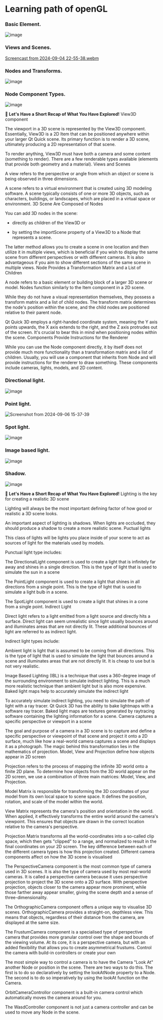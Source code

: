 # Learning path of openGL

### Basic Element.
![image](https://github.com/user-attachments/assets/8caff6b9-fda4-4dd4-9e0d-bbcee50f3e3c)

### Views and Scenes.

[Screencast from 2024-09-04 22-55-38.webm](https://github.com/user-attachments/assets/b8b42411-3285-4fd7-a080-2aea5de299a4)

### Nodes and Transforms.
![image](https://github.com/user-attachments/assets/769692c1-3f9f-4594-8536-8e409fb02b87)

### Node Component Types.
![image](https://github.com/user-attachments/assets/ce3979e5-1582-48d7-91f6-cafedf6a32b5)

**🧢 Let's Have a Short Recap of What You Have Explored!**
View3D component

The viewport in a 3D scene is represented by the View3D component. Essentially, View3D is a 2D Item that can be positioned anywhere within your larger Qt Quick scene. Its primary function is to render a 3D scene, ultimately producing a 2D representation of that scene.


To render anything, View3D must have both a camera and some content (something to render). There are a few renderable types available (elements that provide both geometry and a material).
Views and Scenes

A view refers to the perspective or angle from which an object or scene is being observed in three dimensions.


A scene refers to a virtual environment that is created using 3D modeling software. A scene typically consists of one or more 3D objects, such as characters, buildings, or landscapes, which are placed in a virtual space or environment.
3D Scene Are Composed of Nodes

You can add 3D nodes in the scene:

- directly as children of the View3D or 

- by setting the importScene property of a View3D to a Node that represents a scene. 


The latter method allows you to create a scene in one location and then utilize it in multiple views, which is beneficial if you wish to display the same scene from different perspectives or with different cameras. It is also advantageous if you aim to show different sections of the same scene in multiple views.
Node Provides a Transformation Matrix and a List of Children

A node refers to a basic element or building block of a larger 3D scene or model. Nodes function similarly to the Item component in a 2D scene.


While they do not have a visual representation themselves, they possess a transform matrix and a list of child nodes. The transform matrix determines the node's position within the scene, and the child nodes are positioned relative to their parent node.


Qt Quick 3D employs a right-handed coordinate system, meaning the Y axis points upwards, the X axis extends to the right, and the Z axis protrudes out of the screen. It's crucial to bear this in mind when positioning nodes within the scene.
Components Provide Instructions for the Renderer

While you can use the Node component directly, it by itself does not provide much more functionality than a transformation matrix and a list of children. Usually, you will use a component that inherits from Node and will provide instructions for the renderer to draw something. These components include cameras, lights, models, and 2D content.

### Directional light.  
![image](https://github.com/user-attachments/assets/6684510b-2b1a-4868-abe5-6b59914a4054)

### Point light.
![Screenshot from 2024-09-06 15-37-39](https://github.com/user-attachments/assets/f2fa5a8b-b0ee-4f3d-bc6b-dd6644c1f11e)

### Spot light.
![image](https://github.com/user-attachments/assets/9afeafa7-96ae-4546-bf79-6f9f85807d09)

### Image based light.
![image](https://github.com/user-attachments/assets/6727bcc5-bd5b-490d-b585-0c52c3186921)

### Shadow.
![image](https://github.com/user-attachments/assets/7a6386dd-df13-4d4c-ab46-bbaa04ef6536)


**🧢 Let's Have a Short Recap of What You Have Explored!**
Lighting is the key for creating a realistic 3D scene

Lighting will always be the most important defining factor of how good or realistic a 3D scene looks.


An important aspect of lighting is shadows. When lights are occluded, they should produce a shadow to create a more realistic scene.
Puctual lights

This class of lights will be lights you place inside of your scene to act as sources of light for the materials used by models.


Punctual light type includes: 

The DirectionalLight component is used to create a light that is infinitely far away and shines in a single direction. This is the type of light that is used to simulate the sun in a scene


The PointLight component is used to create a light that shines in all directions from a single point. This is the type of light that is used to simulate a light bulb in a scene.


The SpotLight component is used to create a light that shines in a cone from a single point.
Indirect Light

Direct light refers to a light emitted from a light source and directly hits a surface. Direct light can seem unrealistic since light usually bounces around and illuminates areas that are not directly lit. These additional bounces of light are referred to as indirect light. 


Indirect light types include:

Ambient light is light that is assumed to be coming from all directions. This is the type of light that is used to simulate the light that bounces around a scene and illuminates areas that are not directly lit. It is cheap to use but is not very realistic. 


Image Based Lighting (IBL) is a technique that uses a 360-degree image of the surrounding environment to simulate indirect lighting. This is a much more realistic technique than ambient light but is also more expensive.
Baked light maps help to accurately simulate the indirect light

To accurately simulate indirect lighting, you need to simulate the path of light with a ray tracer. Qt Quick 3D  has the ability to bake lightmaps with a software ray tracer. Baked light maps are textures generated by raytracing software containing the lighting information for a scene.
Camera captures a specific perspective or viewport in a scene

The goal and purpose of a camera in a 3D scene is to capture and define a specific perspective or viewpoint of that scene and project it onto a 2D surface, much like how a real-world camera captures a scene and displays it as a photograph. The magic behind this transformation lies in the mathematics of projection.
Model, View and Projection define how objects appear in 2D screen

Projection refers to the process of mapping the infinite 3D world onto a finite 2D plane. To determine how objects from the 3D world appear on the 2D screen, we use a combination of three main matrices: Model, View, and Projection.


Model Matrix is responsible for transforming the 3D coordinates of your model from its own local space to scene space. It defines the position, rotation, and scale of the model within the world. 


View Matrix represents the camera's position and orientation in the world. When applied, it effectively transforms the entire world around the camera's viewpoint. This ensures that objects are drawn in the correct location relative to the camera's perspective.


Projection Matrix transforms all the world-coordinates into a so-called clip space, which then gets "clipped" to a range, and normalized to result in the final coordinates on your 2D screen. The key difference between each of the different camera types is how this projection created.
Different camera components affect on how the 3D scene is visualised

The PerspectiveCamera component is the most common type of camera used in 3D scenes. It is also the type of camera used by most real-world cameras. It is called a perspective camera because it uses perspective projection to project the 3D scene onto a 2D surface. With perspective projection, objects closer to the camera appear more prominent, while those farther away appear smaller, giving the scene depth and a sense of three-dimensionality.


The OrthographicCamera component offers a unique way to visualise 3D scenes. OrthographicCamera provides a straight-on, depthless view. This means that objects, regardless of their distance from the camera, are displayed at the same size.


The FrustumCamera component is a specialised type of perspective camera that provides more granular control over the shape and bounds of the viewing volume. At its core, it is a perspective camera, but with an added flexibility that allows you to create asymmetrical frustums.
Control the camera with build-in controllers or create your own

The most simple way to control a camera is to have the Camera "Look At" another Node or position in the scene. There are two ways to do this. The first is to do so declaratively by setting the lookAtNode property to a Node. The second is to do so imperatively by using the lookAt function on the Camera.  


OrbitCameraControllor component is a built-in camera control which automatically moves the camera around for you.


The WasdController component is not just a camera controller and can be used to move any Node in the scene.

